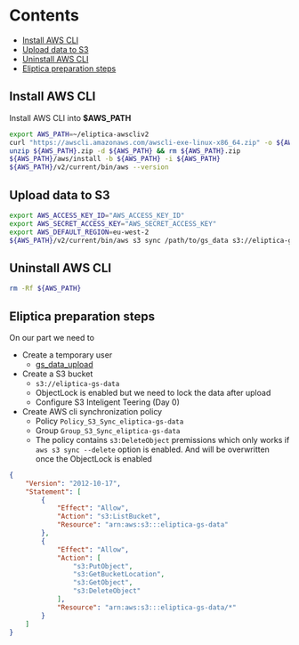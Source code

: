 <a name="contents">Contents</a>
====================================================
  * [Install AWS CLI](#aws-cli)
  * [Upload data to S3](#aws-accounts)
  * [Uninstall AWS CLI](#aws-uninstall)
  * [Eliptica preparation steps](#aws-eliptica)

<a name="aws-cli">Install AWS CLI</a>
----------------------------------------------------
Install AWS CLI into __$AWS_PATH__

```bash
export AWS_PATH=~/eliptica-awscliv2
curl "https://awscli.amazonaws.com/awscli-exe-linux-x86_64.zip" -o ${AWS_PATH}.zip
unzip ${AWS_PATH}.zip -d ${AWS_PATH} && rm ${AWS_PATH}.zip
${AWS_PATH}/aws/install -b ${AWS_PATH} -i ${AWS_PATH}
${AWS_PATH}/v2/current/bin/aws --version
```

<a name="aws-sync">Upload data to S3</a>
----------------------------------------------------

```bash
export AWS_ACCESS_KEY_ID="AWS_ACCESS_KEY_ID" 
export AWS_SECRET_ACCESS_KEY="AWS_SECRET_ACCESS_KEY" 
export AWS_DEFAULT_REGION=eu-west-2 
${AWS_PATH}/v2/current/bin/aws s3 sync /path/to/gs_data s3://eliptica-gs-data/
```

<a name="aws-uninstall">Uninstall AWS CLI</a>
----------------------------------------------------
```bash
rm -Rf ${AWS_PATH}
```

<a name="aws-eliptica">Eliptica preparation steps</a>
----------------------------------------------------
On our part we need to
 * Create a temporary user 
   * [gs_data_upload](https://eliptica-aws-production.signin.aws.amazon.com/console)
 * Create a S3 bucket 
   * `s3://eliptica-gs-data`
   * ObjectLock is enabled but we need to lock the data after upload
   * Configure S3 Inteligent Teering (Day 0)
 * Create AWS cli synchronization policy
   * Policy `Policy_S3_Sync_eliptica-gs-data`
   * Group `Group_S3_Sync_eliptica-gs-data`
   * The policy contains `s3:DeleteObject` premissions which only works if `aws s3 sync --delete` option is enabled. And will be overwritten once the ObjectLock is enabled

```json
{
    "Version": "2012-10-17",
    "Statement": [
        {
            "Effect": "Allow",
            "Action": "s3:ListBucket",
            "Resource": "arn:aws:s3:::eliptica-gs-data"
        },
        {
            "Effect": "Allow",
            "Action": [
                "s3:PutObject",
                "s3:GetBucketLocation",
                "s3:GetObject",
                "s3:DeleteObject"
            ],
            "Resource": "arn:aws:s3:::eliptica-gs-data/*"
        }
    ]
}
```



